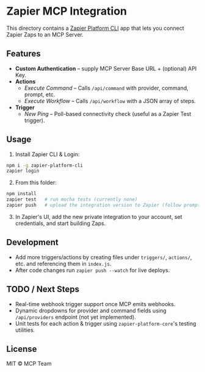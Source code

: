 # Zapier MCP Integration

This directory contains a [Zapier Platform CLI](https://github.com/zapier/zapier-platform) app that lets you connect Zapier Zaps to an MCP Server.

## Features

* **Custom Authentication** – supply MCP Server Base URL + (optional) API Key.
* **Actions**
  * *Execute Command* – Calls `/api/command` with provider, command, prompt, etc.
  * *Execute Workflow* – Calls `/api/workflow` with a JSON array of steps.
* **Trigger**
  * *New Ping* – Poll-based connectivity check (useful as a Zapier Test trigger).

## Usage

1. Install Zapier CLI & Login:

```bash
npm i -g zapier-platform-cli
zapier login
```

2. From this folder:

```bash
npm install
zapier test   # run mocha tests (currently none)
zapier push   # upload the integration version to Zapier (follow prompts)
```

3. In Zapier's UI, add the new private integration to your account, set credentials, and start building Zaps.

## Development

* Add more triggers/actions by creating files under `triggers/`, `actions/`, etc. and referencing them in `index.js`.
* After code changes run `zapier push --watch` for live deploys.

## TODO / Next Steps

* Real-time webhook trigger support once MCP emits webhooks.
* Dynamic dropdowns for provider and command fields using `/api/providers` endpoint (not yet implemented).
* Unit tests for each action & trigger using `zapier-platform-core`'s testing utilities.

## License

MIT © MCP Team 